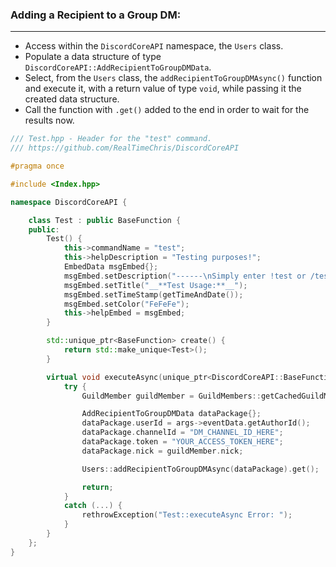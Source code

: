 ### **Adding a Recipient to a Group DM:**
---
- Access within the `DiscordCoreAPI` namespace, the `Users` class.
- Populate a data structure of type `DiscordCoreAPI::AddRecipientToGroupDMData`.
- Select, from the `Users` class, the `addRecipientToGroupDMAsync()` function and execute it, with a return value of type `void`, while passing it the created data structure.
- Call the function with `.get()` added to the end in order to wait for the results now.

```cpp
/// Test.hpp - Header for the "test" command.
/// https://github.com/RealTimeChris/DiscordCoreAPI

#pragma once

#include <Index.hpp>

namespace DiscordCoreAPI {

	class Test : public BaseFunction {
	public:
		Test() {
			this->commandName = "test";
			this->helpDescription = "Testing purposes!";
			EmbedData msgEmbed{};
			msgEmbed.setDescription("------\nSimply enter !test or /test!\n------");
			msgEmbed.setTitle("__**Test Usage:**__");
			msgEmbed.setTimeStamp(getTimeAndDate());
			msgEmbed.setColor("FeFeFe");
			this->helpEmbed = msgEmbed;
		}

		std::unique_ptr<BaseFunction> create() {
			return std::make_unique<Test>();
		}

		virtual void executeAsync(unique_ptr<DiscordCoreAPI::BaseFunctionArguments> args) {
			try {
				GuildMember guildMember = GuildMembers::getCachedGuildMemberAsync({ .guildMemberId = args->eventData.getAuthorId(), .guildId = args->eventData.getGuildId() }).get();

				AddRecipientToGroupDMData dataPackage{};
				dataPackage.userId = args->eventData.getAuthorId();
				dataPackage.channelId = "DM_CHANNEL_ID_HERE";
				dataPackage.token = "YOUR_ACCESS_TOKEN_HERE";
				dataPackage.nick = guildMember.nick;

				Users::addRecipientToGroupDMAsync(dataPackage).get();

				return;
			}
			catch (...) {
				rethrowException("Test::executeAsync Error: ");
			}
		}
	};
}
```
